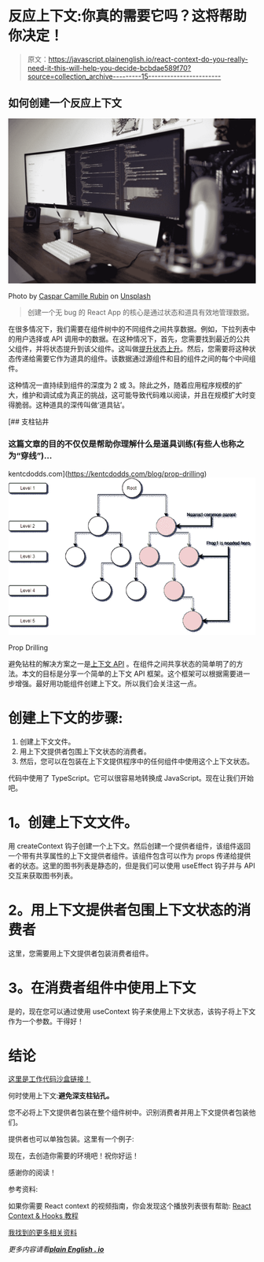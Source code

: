 # 反应上下文:你真的需要它吗？这将帮助你决定！

> 原文：<https://javascript.plainenglish.io/react-context-do-you-really-need-it-this-will-help-you-decide-bcbdae589f70?source=collection_archive---------15----------------------->

## 如何创建一个反应上下文

![](img/975fb4eafe592e2ca8d3409e39a62a54.png)

Photo by [Caspar Camille Rubin](https://unsplash.com/@casparrubin?utm_source=medium&utm_medium=referral) on [Unsplash](https://unsplash.com?utm_source=medium&utm_medium=referral)

> 创建一个无 bug 的 React App 的核心是通过状态和道具有效地管理数据。

在很多情况下，我们需要在组件树中的不同组件之间共享数据。例如，下拉列表中的用户选择或 API 调用中的数据。在这种情况下，首先，您需要找到最近的公共父组件，并将状态提升到该父组件。这叫做[提升状态上升](https://reactjs.org/docs/lifting-state-up.html)。然后，您需要将这种状态传递给需要它作为道具的组件。该数据通过源组件和目的组件之间的每个中间组件。

这种情况一直持续到组件的深度为 2 或 3。除此之外，随着应用程序规模的扩大，维护和调试成为真正的挑战，这可能导致代码难以阅读，并且在规模扩大时变得脆弱。这种道具的深传叫做‘道具钻’。

[](https://kentcdodds.com/blog/prop-drilling) [## 支柱钻井

### 这篇文章的目的不仅仅是帮助你理解什么是道具训练(有些人也称之为“穿线”)…

kentcdodds.com](https://kentcdodds.com/blog/prop-drilling) ![](img/c0017c53b9d043ac568823b7cffacbd5.png)

Prop Drilling

避免钻柱的解决方案之一是[上下文 API](https://reactjs.org/docs/context.html) 。在组件之间共享状态的简单明了的方法。本文的目标是分享一个简单的上下文 API 框架。这个框架可以根据需要进一步增强。最好用功能组件创建上下文。所以我们会关注这一点。

# 创建上下文的步骤:

1.  创建上下文文件。
2.  用上下文提供者包围上下文状态的消费者。
3.  然后，您可以在包装在上下文提供程序中的任何组件中使用这个上下文状态。

代码中使用了 TypeScript。它可以很容易地转换成 JavaScript。现在让我们开始吧。

# **1。创建上下文文件。**

用 createContext 钩子创建一个上下文。然后创建一个提供者组件，该组件返回一个带有共享属性的上下文提供者组件。该组件包含可以作为 props 传递给提供者的状态。这里的图书列表是静态的，但是我们可以使用 useEffect 钩子并与 API 交互来获取图书列表。

# **2。用上下文提供者包围上下文状态的消费者**

这里，您需要用上下文提供者包装消费者组件。

# **3。在消费者组件中使用上下文**

是的，现在您可以通过使用 useContext 钩子来使用上下文状态，该钩子将上下文作为一个参数。干得好！

# **结论**

[这里是工作代码沙盒链接！](https://codesandbox.io/s/simple-context-api-jz7pv?file=/src/BookContext.tsx)

何时使用上下文:**避免深支柱钻孔。**

您不必将上下文提供者包装在整个组件树中。识别消费者并用上下文提供者包装他们。

提供者也可以单独包装。这里有一个例子:

现在，去创造你需要的环境吧！祝你好运！

感谢你的阅读！

参考资料:

如果你需要 React context 的视频指南，你会发现这个播放列表很有帮助:
[React Context & Hooks 教程](https://youtube.com/playlist?list=PL4cUxeGkcC9hNokByJilPg5g9m2APUePI)

[我找到的更多相关资料](https://dmitripavlutin.com/react-context-and-usecontext/)

*更多内容请看*[***plain English . io***](http://plainenglish.io/)